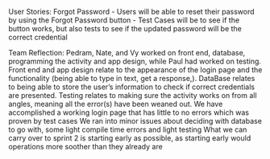 User Stories:
  Forgot Password - Users will be able to reset their password by using the Forgot Password button - 
  Test Cases will be to see if the button works, but also tests to see if the updated password will be the correct credential

Team Reflection:
  Pedram, Nate, and Vy worked on front end, database, programming the activity and app design,
  while Paul had worked on testing. 
  Front end and app design relate to the appearance of the login page and the functionality (being able to type in text, get a response,).
  DataBase relates to being able to store the user’s information to check if correct credentials are presented. 
  Testing relates to making sure the activity works on from all angles, meaning all the error(s) have been weaned out.
  We have accomplished a working login page that has little to no errors which was proven by test cases
  We ran into minor issues about deciding with database to go with, some light compile time errors and light testing
  What we can carry over to sprint 2 is starting early as possible, as starting early would operations more soother than they already are
